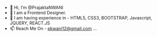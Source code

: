 - 👋 Hi, I’m @PrajaktaNWANI
- 👀 I am a Frontend Designer.
- 🌱 I am having experience in - HTML5, CSS3, BOOTSTRAP, Javascript, JQUERY, REACT.JS
- 📫 Reach Me On - pkwani12@gmail.com ...

